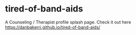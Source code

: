 # tired-of-band-aids

A Counseling / Therapist profile splash page. Check it out here https://danbakerri.github.io/tired-of-band-aids/
